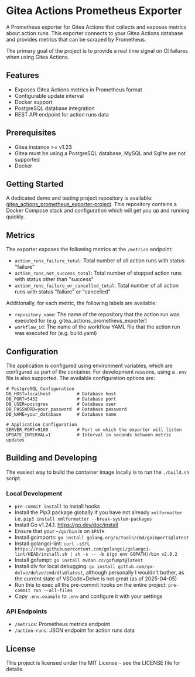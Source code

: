 # Gitea Actions Prometheus Exporter

A Prometheus exporter for Gitea Actions that collects and exposes metrics about action runs. This exporter connects to your Gitea Actions database and provides metrics that can be scraped by Prometheus.

The primary goal of the project is to provide a real time signal on CI failures when using Gitea Actions.

## Features

- Exposes Gitea Actions metrics in Prometheus format
- Configurable update interval
- Docker support
- PostgreSQL database integration
- REST API endpoint for action runs data

## Prerequisites

- Gitea instance >= v1.23
- Gitea must be using a PostgreSQL database, MySQL and Sqlite are not supported
- Docker

## Getting Started

A dedicated demo and testing project repository is available: [gitea_actions_prometheus_exporter-project](https://github.com/james9001/gitea_actions_prometheus_exporter-project). This repository contains a Docker Compose stack and configuration which will get you up and running quickly.

## Metrics

The exporter exposes the following metrics at the `/metrics` endpoint:

- `action_runs_failure_total`: Total number of all action runs with status "failure"
- `action_runs_not_success_total`: Total number of stopped action runs with status other than "success"
- `action_runs_failure_or_cancelled_total`: Total number of all action runs with status "failure" or "cancelled"

Additionally, for each metric, the following labels are available:
- `repository_name`: The name of the repository that the action run was executed for (e.g. gitea_actions_prometheus_exporter)
- `workflow_id`: The name of the workflow YAML file that the action run was executed for (e.g. build.yaml)

## Configuration

The application is configured using environment variables, which are configured as part of the container. For development reasons, using a `.env` file is also supported. The available configuration options are:

```env
# PostgreSQL Configuration
DB_HOST=localhost          # Database host
DB_PORT=5432               # Database port
DB_USER=postgres           # Database user
DB_PASSWORD=your_password  # Database password
DB_NAME=your_database      # Database name

# Application Configuration
SERVER_PORT=9100           # Port on which the exporter will listen
UPDATE_INTERVAL=1          # Interval in seconds between metric updates
```

## Building and Developing

The easiest way to build the container image locally is to run the `./build.sh` script.

### Local Development

- `pre-commit install` to install hooks
- Install the Pip3 package globally if you have not already `xmlformatter` i.e. `pip3 install xmlformatter --break-system-packages`
- Install Go v1.24.1. https://go.dev/doc/install
- Ensure that your `~/go/bin` is on `$PATH`
- Install goimports: `go install golang.org/x/tools/cmd/goimports@latest`
- Install golangci-lint: `curl -sSfL https://raw.githubusercontent.com/golangci/golangci-lint/HEAD/install.sh | sh -s -- -b $(go env GOPATH)/bin v2.0.2`
- Install gofumpt: `go install mvdan.cc/gofumpt@latest`
- Install dlv for local debugging: `go install github.com/go-delve/delve/cmd/dlv@latest`, although personally I wouldn't bother, as the current state of VSCode+Delve is not great (as of 2025-04-05)
- Run this to exec all the pre-commit hooks on the entire project: `pre-commit run --all-files`
- Copy `.env.example` to `.env` and configure it with your settings

### API Endpoints

- `/metrics`: Prometheus metrics endpoint
- `/action-runs`: JSON endpoint for action runs data

## License

This project is licensed under the MIT License - see the LICENSE file for details.
